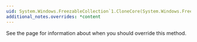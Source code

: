 ```yaml
---
uid: System.Windows.FreezableCollection`1.CloneCore(System.Windows.Freezable)
additional_notes.overrides: *content
---
```


<p>See the <xref href="System.Windows.Freezable.CloneCore(System.Windows.Freezable)"></xref> page for information about when you should override this method.</p>


